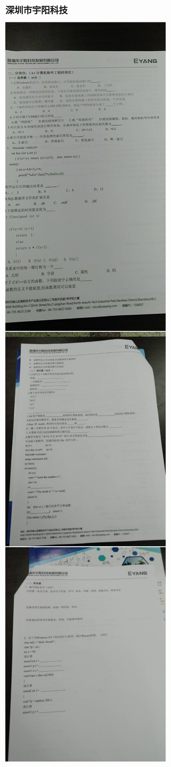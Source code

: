 # 深圳市宇阳科技
![01](../../imgs/java/cabbage/深圳市宇阳科技/01.jpg)  
![02](../../imgs/java/cabbage/深圳市宇阳科技/02.jpg)   
![03](../../imgs/java/cabbage/深圳市宇阳科技/03.jpg)